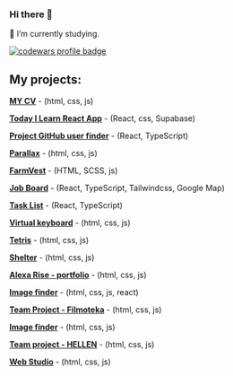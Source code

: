 ### Hi there 👋

🔭 I’m currently studying.

<a href="https://www.codewars.com/users/KotenkoNata">
  <img src="https://www.codewars.com/users/KotenkoNata/badges/large" alt="codewars profile badge">
</a>



## My projects:

[**MY CV**](https://kotenkonata.github.io/rsschool-cv/) - (html, css, js)

[**Today I Learn React App**](https://kotenkonata.github.io/react-app-today-learn/) - (React, css, Supabase)

[**Project GitHub user finder**](https://kotenkonata.github.io/typescript-practice/) - (React, TypeScript)

[**Parallax**](https://kotenkonata.github.io/animation/) - (html, css, js)

[**FarmVest**](https://kotenkonata.github.io/FarmVest/) - (HTML, SCSS, js)

[**Job Board**](https://kotenkonata.github.io/job-board/) - (React, TypeScript, Tailwindcss, Google Map)

[**Task List**](https://kotenkonata.github.io/typescript-tutorial/) - (React, TypeScript)

[**Virtual keyboard**](https://kotenkonata.github.io/virtual-keyboard/) - (html, css, js)

[**Tetris**](https://famous-rolypoly-2938db.netlify.app/) - (html, css, js)

[**Shelter**](https://serene-queijadas-01b521.netlify.app/) - (html, css, js)

[**Alexa Rise - portfolio**](https://imaginative-pegasus-0b0a8b.netlify.app/) - (html, css, js)

[**Image finder**](https://kotenkonata.github.io/goit-react-hw-03-image-finder/) - (html, css, js, react)

[**Team Project - Filmoteka**](https://dmytro-kostiuk.github.io/Filmoteka/) - (html, css, js)

[**Image finder**](https://kotenkonata.github.io/goit-js-hw-13-image-finder/) - (html, css, js)

[**Team project - HELLEN**](https://projectteam18.github.io/parcel-project-template/) - (html, css, js)

[**Web Studio**](https://kotenkonata.github.io/goit-homework/) - (html, css, js)








